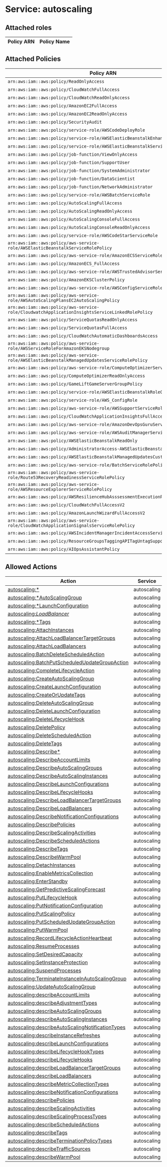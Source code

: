 # Service: autoscaling

## Attached roles

| Policy ARN | Policy Name |
|------------|-------------|
## Attached Policies

| Policy ARN | Policy Name |
|------------|-------------|
| `arn:aws:iam::aws:policy/ReadOnlyAccess` | [ReadOnlyAccess](../policies.md#readonlyaccess) |
| `arn:aws:iam::aws:policy/CloudWatchFullAccess` | [CloudWatchFullAccess](../policies.md#cloudwatchfullaccess) |
| `arn:aws:iam::aws:policy/CloudWatchReadOnlyAccess` | [CloudWatchReadOnlyAccess](../policies.md#cloudwatchreadonlyaccess) |
| `arn:aws:iam::aws:policy/AmazonEC2FullAccess` | [AmazonEC2FullAccess](../policies.md#amazonec2fullaccess) |
| `arn:aws:iam::aws:policy/AmazonEC2ReadOnlyAccess` | [AmazonEC2ReadOnlyAccess](../policies.md#amazonec2readonlyaccess) |
| `arn:aws:iam::aws:policy/SecurityAudit` | [SecurityAudit](../policies.md#securityaudit) |
| `arn:aws:iam::aws:policy/service-role/AWSCodeDeployRole` | [AWSCodeDeployRole](../policies.md#awscodedeployrole) |
| `arn:aws:iam::aws:policy/service-role/AWSElasticBeanstalkEnhancedHealth` | [AWSElasticBeanstalkEnhancedHealth](../policies.md#awselasticbeanstalkenhancedhealth) |
| `arn:aws:iam::aws:policy/service-role/AWSElasticBeanstalkService` | [AWSElasticBeanstalkService](../policies.md#awselasticbeanstalkservice) |
| `arn:aws:iam::aws:policy/job-function/ViewOnlyAccess` | [ViewOnlyAccess](../policies.md#viewonlyaccess) |
| `arn:aws:iam::aws:policy/job-function/SupportUser` | [SupportUser](../policies.md#supportuser) |
| `arn:aws:iam::aws:policy/job-function/SystemAdministrator` | [SystemAdministrator](../policies.md#systemadministrator) |
| `arn:aws:iam::aws:policy/job-function/DataScientist` | [DataScientist](../policies.md#datascientist) |
| `arn:aws:iam::aws:policy/job-function/NetworkAdministrator` | [NetworkAdministrator](../policies.md#networkadministrator) |
| `arn:aws:iam::aws:policy/service-role/AWSBatchServiceRole` | [AWSBatchServiceRole](../policies.md#awsbatchservicerole) |
| `arn:aws:iam::aws:policy/AutoScalingFullAccess` | [AutoScalingFullAccess](../policies.md#autoscalingfullaccess) |
| `arn:aws:iam::aws:policy/AutoScalingReadOnlyAccess` | [AutoScalingReadOnlyAccess](../policies.md#autoscalingreadonlyaccess) |
| `arn:aws:iam::aws:policy/AutoScalingConsoleFullAccess` | [AutoScalingConsoleFullAccess](../policies.md#autoscalingconsolefullaccess) |
| `arn:aws:iam::aws:policy/AutoScalingConsoleReadOnlyAccess` | [AutoScalingConsoleReadOnlyAccess](../policies.md#autoscalingconsolereadonlyaccess) |
| `arn:aws:iam::aws:policy/service-role/AWSCodeStarServiceRole` | [AWSCodeStarServiceRole](../policies.md#awscodestarservicerole) |
| `arn:aws:iam::aws:policy/aws-service-role/AWSElasticBeanstalkServiceRolePolicy` | [AWSElasticBeanstalkServiceRolePolicy](../policies.md#awselasticbeanstalkservicerolepolicy) |
| `arn:aws:iam::aws:policy/aws-service-role/AmazonECSServiceRolePolicy` | [AmazonECSServiceRolePolicy](../policies.md#amazonecsservicerolepolicy) |
| `arn:aws:iam::aws:policy/AmazonECS_FullAccess` | [AmazonECS_FullAccess](../policies.md#amazonecs_fullaccess) |
| `arn:aws:iam::aws:policy/aws-service-role/AWSTrustedAdvisorServiceRolePolicy` | [AWSTrustedAdvisorServiceRolePolicy](../policies.md#awstrustedadvisorservicerolepolicy) |
| `arn:aws:iam::aws:policy/AmazonEKSClusterPolicy` | [AmazonEKSClusterPolicy](../policies.md#amazoneksclusterpolicy) |
| `arn:aws:iam::aws:policy/aws-service-role/AWSConfigServiceRolePolicy` | [AWSConfigServiceRolePolicy](../policies.md#awsconfigservicerolepolicy) |
| `arn:aws:iam::aws:policy/aws-service-role/AWSAutoScalingPlansEC2AutoScalingPolicy` | [AWSAutoScalingPlansEC2AutoScalingPolicy](../policies.md#awsautoscalingplansec2autoscalingpolicy) |
| `arn:aws:iam::aws:policy/aws-service-role/CloudwatchApplicationInsightsServiceLinkedRolePolicy` | [CloudwatchApplicationInsightsServiceLinkedRolePolicy](../policies.md#cloudwatchapplicationinsightsservicelinkedrolepolicy) |
| `arn:aws:iam::aws:policy/ServiceQuotasReadOnlyAccess` | [ServiceQuotasReadOnlyAccess](../policies.md#servicequotasreadonlyaccess) |
| `arn:aws:iam::aws:policy/ServiceQuotasFullAccess` | [ServiceQuotasFullAccess](../policies.md#servicequotasfullaccess) |
| `arn:aws:iam::aws:policy/CloudWatchAutomaticDashboardsAccess` | [CloudWatchAutomaticDashboardsAccess](../policies.md#cloudwatchautomaticdashboardsaccess) |
| `arn:aws:iam::aws:policy/aws-service-role/AWSServiceRoleForAmazonEKSNodegroup` | [AWSServiceRoleForAmazonEKSNodegroup](../policies.md#awsserviceroleforamazoneksnodegroup) |
| `arn:aws:iam::aws:policy/aws-service-role/AWSElasticBeanstalkManagedUpdatesServiceRolePolicy` | [AWSElasticBeanstalkManagedUpdatesServiceRolePolicy](../policies.md#awselasticbeanstalkmanagedupdatesservicerolepolicy) |
| `arn:aws:iam::aws:policy/aws-service-role/ComputeOptimizerServiceRolePolicy` | [ComputeOptimizerServiceRolePolicy](../policies.md#computeoptimizerservicerolepolicy) |
| `arn:aws:iam::aws:policy/ComputeOptimizerReadOnlyAccess` | [ComputeOptimizerReadOnlyAccess](../policies.md#computeoptimizerreadonlyaccess) |
| `arn:aws:iam::aws:policy/GameLiftGameServerGroupPolicy` | [GameLiftGameServerGroupPolicy](../policies.md#gameliftgameservergrouppolicy) |
| `arn:aws:iam::aws:policy/service-role/AWSElasticBeanstalkRoleCore` | [AWSElasticBeanstalkRoleCore](../policies.md#awselasticbeanstalkrolecore) |
| `arn:aws:iam::aws:policy/service-role/AWS_ConfigRole` | [AWS_ConfigRole](../policies.md#aws_configrole) |
| `arn:aws:iam::aws:policy/aws-service-role/AWSSupportServiceRolePolicy` | [AWSSupportServiceRolePolicy](../policies.md#awssupportservicerolepolicy) |
| `arn:aws:iam::aws:policy/CloudWatchApplicationInsightsFullAccess` | [CloudWatchApplicationInsightsFullAccess](../policies.md#cloudwatchapplicationinsightsfullaccess) |
| `arn:aws:iam::aws:policy/aws-service-role/AmazonDevOpsGuruServiceRolePolicy` | [AmazonDevOpsGuruServiceRolePolicy](../policies.md#amazondevopsguruservicerolepolicy) |
| `arn:aws:iam::aws:policy/aws-service-role/AWSAuditManagerServiceRolePolicy` | [AWSAuditManagerServiceRolePolicy](../policies.md#awsauditmanagerservicerolepolicy) |
| `arn:aws:iam::aws:policy/AWSElasticBeanstalkReadOnly` | [AWSElasticBeanstalkReadOnly](../policies.md#awselasticbeanstalkreadonly) |
| `arn:aws:iam::aws:policy/AdministratorAccess-AWSElasticBeanstalk` | [AdministratorAccess-AWSElasticBeanstalk](../policies.md#administratoraccess-awselasticbeanstalk) |
| `arn:aws:iam::aws:policy/AWSElasticBeanstalkManagedUpdatesCustomerRolePolicy` | [AWSElasticBeanstalkManagedUpdatesCustomerRolePolicy](../policies.md#awselasticbeanstalkmanagedupdatescustomerrolepolicy) |
| `arn:aws:iam::aws:policy/aws-service-role/BatchServiceRolePolicy` | [BatchServiceRolePolicy](../policies.md#batchservicerolepolicy) |
| `arn:aws:iam::aws:policy/aws-service-role/Route53RecoveryReadinessServiceRolePolicy` | [Route53RecoveryReadinessServiceRolePolicy](../policies.md#route53recoveryreadinessservicerolepolicy) |
| `arn:aws:iam::aws:policy/aws-service-role/AWSResourceExplorerServiceRolePolicy` | [AWSResourceExplorerServiceRolePolicy](../policies.md#awsresourceexplorerservicerolepolicy) |
| `arn:aws:iam::aws:policy/AWSResilienceHubAsssessmentExecutionPolicy` | [AWSResilienceHubAsssessmentExecutionPolicy](../policies.md#awsresiliencehubasssessmentexecutionpolicy) |
| `arn:aws:iam::aws:policy/CloudWatchFullAccessV2` | [CloudWatchFullAccessV2](../policies.md#cloudwatchfullaccessv2) |
| `arn:aws:iam::aws:policy/AmazonLaunchWizardFullAccessV2` | [AmazonLaunchWizardFullAccessV2](../policies.md#amazonlaunchwizardfullaccessv2) |
| `arn:aws:iam::aws:policy/aws-service-role/CloudWatchApplicationSignalsServiceRolePolicy` | [CloudWatchApplicationSignalsServiceRolePolicy](../policies.md#cloudwatchapplicationsignalsservicerolepolicy) |
| `arn:aws:iam::aws:policy/AWSIncidentManagerIncidentAccessServiceRolePolicy` | [AWSIncidentManagerIncidentAccessServiceRolePolicy](../policies.md#awsincidentmanagerincidentaccessservicerolepolicy) |
| `arn:aws:iam::aws:policy/ResourceGroupsTaggingAPITagUntagSupportedResources` | [ResourceGroupsTaggingAPITagUntagSupportedResources](../policies.md#resourcegroupstaggingapitaguntagsupportedresources) |
| `arn:aws:iam::aws:policy/AIOpsAssistantPolicy` | [AIOpsAssistantPolicy](../policies.md#aiopsassistantpolicy) |

## Allowed Actions

| Action | Service |
|--------|---------|
| [autoscaling:*](../actions.md#autoscaling:all) | autoscaling |
| [autoscaling:*AutoScalingGroup](../actions.md#autoscaling:allautoscalinggroup) | autoscaling |
| [autoscaling:*LaunchConfiguration](../actions.md#autoscaling:alllaunchconfiguration) | autoscaling |
| [autoscaling:*LoadBalancer*](../actions.md#autoscaling:allloadbalancerall) | autoscaling |
| [autoscaling:*Tags](../actions.md#autoscaling:alltags) | autoscaling |
| [autoscaling:AttachInstances](../actions.md#autoscaling:attachinstances) | autoscaling |
| [autoscaling:AttachLoadBalancerTargetGroups](../actions.md#autoscaling:attachloadbalancertargetgroups) | autoscaling |
| [autoscaling:AttachLoadBalancers](../actions.md#autoscaling:attachloadbalancers) | autoscaling |
| [autoscaling:BatchDeleteScheduledAction](../actions.md#autoscaling:batchdeletescheduledaction) | autoscaling |
| [autoscaling:BatchPutScheduledUpdateGroupAction](../actions.md#autoscaling:batchputscheduledupdategroupaction) | autoscaling |
| [autoscaling:CompleteLifecycleAction](../actions.md#autoscaling:completelifecycleaction) | autoscaling |
| [autoscaling:CreateAutoScalingGroup](../actions.md#autoscaling:createautoscalinggroup) | autoscaling |
| [autoscaling:CreateLaunchConfiguration](../actions.md#autoscaling:createlaunchconfiguration) | autoscaling |
| [autoscaling:CreateOrUpdateTags](../actions.md#autoscaling:createorupdatetags) | autoscaling |
| [autoscaling:DeleteAutoScalingGroup](../actions.md#autoscaling:deleteautoscalinggroup) | autoscaling |
| [autoscaling:DeleteLaunchConfiguration](../actions.md#autoscaling:deletelaunchconfiguration) | autoscaling |
| [autoscaling:DeleteLifecycleHook](../actions.md#autoscaling:deletelifecyclehook) | autoscaling |
| [autoscaling:DeletePolicy](../actions.md#autoscaling:deletepolicy) | autoscaling |
| [autoscaling:DeleteScheduledAction](../actions.md#autoscaling:deletescheduledaction) | autoscaling |
| [autoscaling:DeleteTags](../actions.md#autoscaling:deletetags) | autoscaling |
| [autoscaling:Describe*](../actions.md#autoscaling:describeall) | autoscaling |
| [autoscaling:DescribeAccountLimits](../actions.md#autoscaling:describeaccountlimits) | autoscaling |
| [autoscaling:DescribeAutoScalingGroups](../actions.md#autoscaling:describeautoscalinggroups) | autoscaling |
| [autoscaling:DescribeAutoScalingInstances](../actions.md#autoscaling:describeautoscalinginstances) | autoscaling |
| [autoscaling:DescribeLaunchConfigurations](../actions.md#autoscaling:describelaunchconfigurations) | autoscaling |
| [autoscaling:DescribeLifecycleHooks](../actions.md#autoscaling:describelifecyclehooks) | autoscaling |
| [autoscaling:DescribeLoadBalancerTargetGroups](../actions.md#autoscaling:describeloadbalancertargetgroups) | autoscaling |
| [autoscaling:DescribeLoadBalancers](../actions.md#autoscaling:describeloadbalancers) | autoscaling |
| [autoscaling:DescribeNotificationConfigurations](../actions.md#autoscaling:describenotificationconfigurations) | autoscaling |
| [autoscaling:DescribePolicies](../actions.md#autoscaling:describepolicies) | autoscaling |
| [autoscaling:DescribeScalingActivities](../actions.md#autoscaling:describescalingactivities) | autoscaling |
| [autoscaling:DescribeScheduledActions](../actions.md#autoscaling:describescheduledactions) | autoscaling |
| [autoscaling:DescribeTags](../actions.md#autoscaling:describetags) | autoscaling |
| [autoscaling:DescribeWarmPool](../actions.md#autoscaling:describewarmpool) | autoscaling |
| [autoscaling:DetachInstances](../actions.md#autoscaling:detachinstances) | autoscaling |
| [autoscaling:EnableMetricsCollection](../actions.md#autoscaling:enablemetricscollection) | autoscaling |
| [autoscaling:EnterStandby](../actions.md#autoscaling:enterstandby) | autoscaling |
| [autoscaling:GetPredictiveScalingForecast](../actions.md#autoscaling:getpredictivescalingforecast) | autoscaling |
| [autoscaling:PutLifecycleHook](../actions.md#autoscaling:putlifecyclehook) | autoscaling |
| [autoscaling:PutNotificationConfiguration](../actions.md#autoscaling:putnotificationconfiguration) | autoscaling |
| [autoscaling:PutScalingPolicy](../actions.md#autoscaling:putscalingpolicy) | autoscaling |
| [autoscaling:PutScheduledUpdateGroupAction](../actions.md#autoscaling:putscheduledupdategroupaction) | autoscaling |
| [autoscaling:PutWarmPool](../actions.md#autoscaling:putwarmpool) | autoscaling |
| [autoscaling:RecordLifecycleActionHeartbeat](../actions.md#autoscaling:recordlifecycleactionheartbeat) | autoscaling |
| [autoscaling:ResumeProcesses](../actions.md#autoscaling:resumeprocesses) | autoscaling |
| [autoscaling:SetDesiredCapacity](../actions.md#autoscaling:setdesiredcapacity) | autoscaling |
| [autoscaling:SetInstanceProtection](../actions.md#autoscaling:setinstanceprotection) | autoscaling |
| [autoscaling:SuspendProcesses](../actions.md#autoscaling:suspendprocesses) | autoscaling |
| [autoscaling:TerminateInstanceInAutoScalingGroup](../actions.md#autoscaling:terminateinstanceinautoscalinggroup) | autoscaling |
| [autoscaling:UpdateAutoScalingGroup](../actions.md#autoscaling:updateautoscalinggroup) | autoscaling |
| [autoscaling:describeAccountLimits](../actions.md#autoscaling:describeaccountlimits) | autoscaling |
| [autoscaling:describeAdjustmentTypes](../actions.md#autoscaling:describeadjustmenttypes) | autoscaling |
| [autoscaling:describeAutoScalingGroups](../actions.md#autoscaling:describeautoscalinggroups) | autoscaling |
| [autoscaling:describeAutoScalingInstances](../actions.md#autoscaling:describeautoscalinginstances) | autoscaling |
| [autoscaling:describeAutoScalingNotificationTypes](../actions.md#autoscaling:describeautoscalingnotificationtypes) | autoscaling |
| [autoscaling:describeInstanceRefreshes](../actions.md#autoscaling:describeinstancerefreshes) | autoscaling |
| [autoscaling:describeLaunchConfigurations](../actions.md#autoscaling:describelaunchconfigurations) | autoscaling |
| [autoscaling:describeLifecycleHookTypes](../actions.md#autoscaling:describelifecyclehooktypes) | autoscaling |
| [autoscaling:describeLifecycleHooks](../actions.md#autoscaling:describelifecyclehooks) | autoscaling |
| [autoscaling:describeLoadBalancerTargetGroups](../actions.md#autoscaling:describeloadbalancertargetgroups) | autoscaling |
| [autoscaling:describeLoadBalancers](../actions.md#autoscaling:describeloadbalancers) | autoscaling |
| [autoscaling:describeMetricCollectionTypes](../actions.md#autoscaling:describemetriccollectiontypes) | autoscaling |
| [autoscaling:describeNotificationConfigurations](../actions.md#autoscaling:describenotificationconfigurations) | autoscaling |
| [autoscaling:describePolicies](../actions.md#autoscaling:describepolicies) | autoscaling |
| [autoscaling:describeScalingActivities](../actions.md#autoscaling:describescalingactivities) | autoscaling |
| [autoscaling:describeScalingProcessTypes](../actions.md#autoscaling:describescalingprocesstypes) | autoscaling |
| [autoscaling:describeScheduledActions](../actions.md#autoscaling:describescheduledactions) | autoscaling |
| [autoscaling:describeTags](../actions.md#autoscaling:describetags) | autoscaling |
| [autoscaling:describeTerminationPolicyTypes](../actions.md#autoscaling:describeterminationpolicytypes) | autoscaling |
| [autoscaling:describeTrafficSources](../actions.md#autoscaling:describetrafficsources) | autoscaling |
| [autoscaling:describeWarmPool](../actions.md#autoscaling:describewarmpool) | autoscaling |